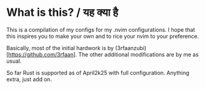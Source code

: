 # What is this? / यह क्या है

This is a compilation of my configs for my .nvim configurations.
I hope that this inspires you to make your own and to rice your nvim to your preference.

Basically, most of the initial hardwork is by (3rfaanzubi)[https://github.com/3rfaan]. The other additional modifications are by me as usual.

So far Rust is supported as of April2k25 with full configuration. Anything extra, just add on.
